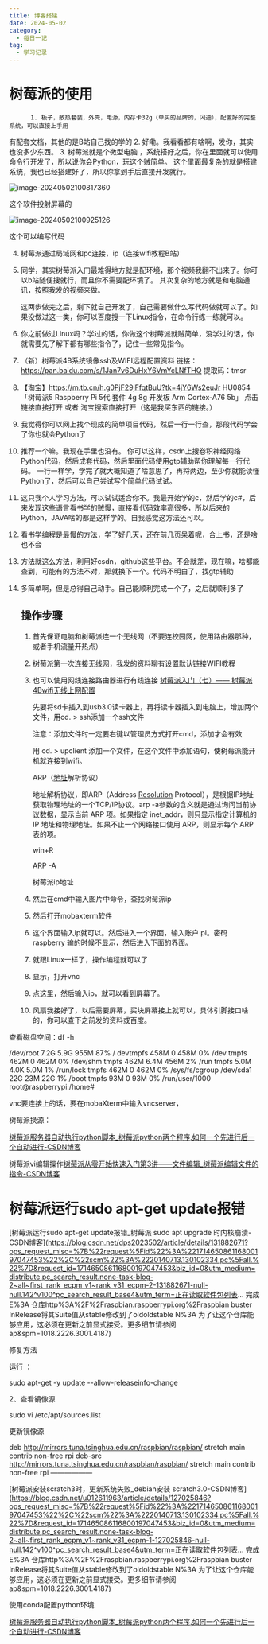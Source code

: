 ```yaml
---
title: 博客搭建
date: 2024-05-02
category:
  - 每日一记
tag:
  - 学习记录
---
```




# 树莓派的使用

          1. 板子，散热套装，外壳，电源，内存卡32g（单买的品牌的，闪迪），配置好的完整系统，可以直接上手用
  有配套文档，其他的是B站自己找的学的
          2. 好嘞。我看看都有啥啊，发你，其实也没多少东西。
          3. 树莓派就是个微型电脑 ，系统搭好之后，你在里面就可以使用命令行开发了，所以说你会Python，玩这个贼简单。
  这个里面最复杂的就是搭建系统，我也已经搭建好了，所以你拿到手后直接开发就行。

![image-20240502100817360](E:/Hexo/blog/source/_posts/assets/image-20240502100817360.png)

这个软件投射屏幕的

![image-20240502100925126](E:/Hexo/blog/source/_posts/assets/image-20240502100925126.png)

这个可以编写代码

4. 树莓派通过局域网和pc连接，ip（连接wifi教程B站）

5. 同学，其实树莓派入门最难得地方就是配环境，那个视频我翻不出来了。你可以b站随便搜就行，而且你不需要配环境了。
   其次复杂的地方就是和电脑通讯，按照我发的视频来做。

   这两步做完之后，剩下就自己开发了，自己需要做什么写代码做就可以了。如果没做过这一类，你可以百度搜一下Linux指令，在命令行练一练就可以。

6.  你之前做过Linux吗？学过的话，你做这个树莓派就贼简单，没学过的话，你就需要先了解下都有哪些指令了，记住一些常见指令。

7. （新）树莓派4B系统镜像ssh及WIFI远程配置资料
   链接：https://pan.baidu.com/s/1Jan7v6DuHxY6VmYcLNfTHQ 
   提取码：tmsr

8. 【淘宝】https://m.tb.cn/h.g0PjF29jFfqtBuU?tk=4jY6Ws2euJr HU0854 「树莓派5 Raspberry Pi 5代 套件 4g 8g 开发板 Arm Cortex-A76 5b」
   点击链接直接打开 或者 淘宝搜索直接打开（这是我买东西的链接。）

9. 我觉得你可以网上找个现成的简单项目代码，然后一行一行查，那段代码学会了你也就会Python了

10. 推荐一个嘛。我现在手里也没有。
    你可以这样，csdn上搜卷积神经网络Python代码，然后成套代码，然后里面代码使用gtp辅助帮你理解每一行代码。
    一行一样学，学完了就大概知道了啥意思了，再捋两边，至少你就能读懂Python了，然后可以自己尝试写个简单代码试试。

11. 这只我个人学习方法，可以试试适合你不。我最开始学的c，然后学的c#，后来发现这些语言看书学的贼慢，直接看代码效率高很多，所以后来的Python，JAVA啥的都是这样学的。自我感觉这方法还可以。

12. 看书学编程是最慢的方法，学了好几天，还在前几页呆着呢，合上书，还是啥也不会

13. 方法就这么方法，利用好csdn，github这些平台。不会就差，现在嘛，啥都能查到，可能有的方法不对，那就换下一个。代码不明白了，找gtp辅助

14. 多简单啊，但是总得自己动手。自己能顺利完成一个了，之后就顺利多了

    

    ## 操作步骤

    1. 首先保证电脑和树莓派连一个无线网（不要连校园网，使用路由器那种，或者手机流量开热点）

    2. 树莓派第一次连接无线网，我发的资料聊有设置默认链接WIFI教程

    3. 也可以使用网线连接路由器进行有线连接   [树莓派入门（七）—— 树莓派4Bwifi无线上网配置](https://blog.csdn.net/bhniunan/article/details/104814904)

       先要将sd卡插入到usb3.0读卡器上，再将读卡器插入到电脑上，增加两个文件，用cd. > ssh添加一个ssh文件

       注意：添加文件时一定要右键以管理员方式打开cmd，添加才会有效

       用 cd. > upclient 添加一个文件，在这个文件中添加语句，使树莓派能开机就连接到wifi。

       ARP（[地址](https://so.csdn.net/so/search?q=地址&spm=1001.2101.3001.7020)解析协议）

       地址解析协议，即ARP（Address [Resolution](https://so.csdn.net/so/search?q=Resolution&spm=1001.2101.3001.7020) Protocol），是根据IP地址获取物理地址的一个TCP/IP协议。arp -a参数的含义就是通过询问当前协议数据，显示当前 ARP 项。如果指定 inet_addr，则只显示指定计算机的 IP 地址和物理地址。如果不止一个网络接口使用 ARP，则显示每个 ARP 表的项。

       

       win+R

       ARP -A

       树莓派ip地址

    4. 然后在cmd中输入图片中命令，查找树莓派ip

       

    5. 然后打开mobaxterm软件

       

    6. 这个界面输入ip就可以。然后进入一个界面，输入账户   pi。密码 raspberry  输的时候不显示，然后进入下面的界面。

       

    7. 就跟Linux一样了，操作编程就可以了

    8. 显示，打开vnc

       

    9. 点这里，然后输入ip，就可以看到屏幕了。

       

    10. 风扇我接好了，以后需要屏幕，买块屏幕接上就可以，具体引脚接口啥的，你可以查下之前发的资料或百度。



查看磁盘空间：df -h 

/dev/root 7.2G 5.9G 955M 87% /
devtmpfs 458M 0 458M 0% /dev
tmpfs 462M 0 462M 0% /dev/shm
tmpfs 462M 6.4M 456M 2% /run
tmpfs 5.0M 4.0K 5.0M 1% /run/lock
tmpfs 462M 0 462M 0% /sys/fs/cgroup
/dev/sda1 22G 23M 22G 1% /boot
tmpfs 93M 0 93M 0% /run/user/1000
root@raspberrypi:/home#



vnc要连接上的话，要在mobaXterm中输入vncserver，



树莓派换源：

[树莓派服务器自动执行python脚本_树莓派python两个程序,如何一个先进行后一个自动进行-CSDN博客](https://blog.csdn.net/qq_45396672/article/details/121616103?ops_request_misc=%7B%22request%5Fid%22%3A%22171464903116800185850591%22%2C%22scm%22%3A%2220140713.130102334..%22%7D&request_id=171464903116800185850591&biz_id=0&utm_medium=distribute.pc_search_result.none-task-blog-2~all~sobaiduend~default-4-121616103-null-null.142^v100^pc_search_result_base4&utm_term=树莓派上运行python&spm=1018.2226.3001.4187)

树莓派vi编辑操作[树莓派从零开始快速入门第3讲——文件编辑_树莓派编辑文件的指令-CSDN博客](https://blog.csdn.net/ShenZhen_zixian/article/details/119343622?ops_request_misc=%7B%22request%5Fid%22%3A%22171464930216800182755761%22%2C%22scm%22%3A%2220140713.130102334..%22%7D&request_id=171464930216800182755761&biz_id=0&utm_medium=distribute.pc_search_result.none-task-blog-2~all~baidu_landing_v2~default-1-119343622-null-null.142^v100^pc_search_result_base4&utm_term=树莓派vi如何编辑&spm=1018.2226.3001.4187)

# 树莓派运行sudo apt-get update报错

[树莓派运行sudo apt-get update报错_树莓派 sudo apt upgrade 时内核崩溃-CSDN博客](https://blog.csdn.net/dps2023502/article/details/131882671?ops_request_misc=%7B%22request%5Fid%22%3A%22171465086116800197047453%22%2C%22scm%22%3A%2220140713.130102334.pc%5Fall.%22%7D&request_id=171465086116800197047453&biz_id=0&utm_medium=distribute.pc_search_result.none-task-blog-2~all~first_rank_ecpm_v1~rank_v31_ecpm-2-131882671-null-null.142^v100^pc_search_result_base4&utm_term=正在读取软件包列表... 完成                                             E%3A 仓库http%3A%2F%2Fraspbian.raspberrypi.org%2Fraspbian buster InRelease将其Suite值从stable修改到了oldoldstable N%3A 为了让这个仓库能够应用，这必须在更新之前显式接受。更多细节请参阅 ap&spm=1018.2226.3001.4187)

修复方法

运行 ：

sudo apt-get -y update --allow-releaseinfo-change

2、查看镜像源

sudo vi /etc/apt/sources.list


更新镜像源

deb http://mirrors.tuna.tsinghua.edu.cn/raspbian/raspbian/ stretch main contrib non-free rpi
deb-src http://mirrors.tuna.tsinghua.edu.cn/raspbian/raspbian/ stretch main contrib non-free rpi
——————

[树莓派安装scratch3时，更新系统失败_debian安装 scratch3.0-CSDN博客](https://blog.csdn.net/u012611963/article/details/127025846?ops_request_misc=%7B%22request%5Fid%22%3A%22171465086116800197047453%22%2C%22scm%22%3A%2220140713.130102334.pc%5Fall.%22%7D&request_id=171465086116800197047453&biz_id=0&utm_medium=distribute.pc_search_result.none-task-blog-2~all~first_rank_ecpm_v1~rank_v31_ecpm-1-127025846-null-null.142^v100^pc_search_result_base4&utm_term=正在读取软件包列表... 完成                                             E%3A 仓库http%3A%2F%2Fraspbian.raspberrypi.org%2Fraspbian buster InRelease将其Suite值从stable修改到了oldoldstable N%3A 为了让这个仓库能够应用，这必须在更新之前显式接受。更多细节请参阅 ap&spm=1018.2226.3001.4187)



使用conda配置python环境

[树莓派服务器自动执行python脚本_树莓派python两个程序,如何一个先进行后一个自动进行-CSDN博客](https://blog.csdn.net/qq_45396672/article/details/121616103?ops_request_misc=%7B%22request%5Fid%22%3A%22171464903116800185850591%22%2C%22scm%22%3A%2220140713.130102334..%22%7D&request_id=171464903116800185850591&biz_id=0&utm_medium=distribute.pc_search_result.none-task-blog-2~all~sobaiduend~default-4-121616103-null-null.142^v100^pc_search_result_base4&utm_term=树莓派上运行python&spm=1018.2226.3001.4187)

